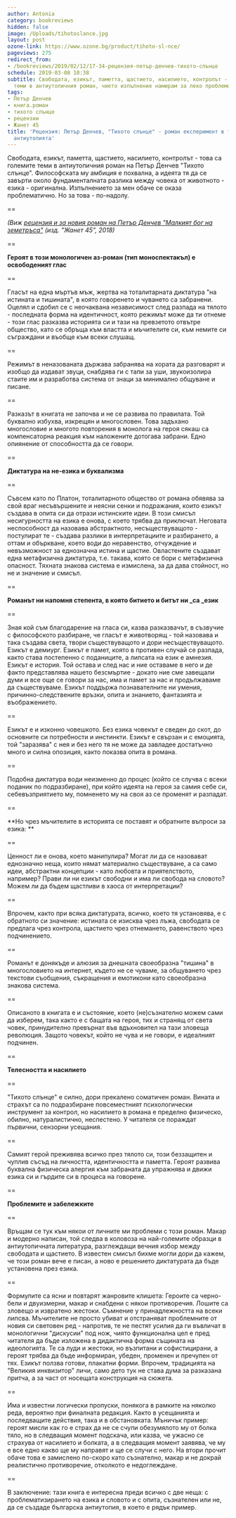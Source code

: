 ```yaml
---
author: Antonia
category: bookreviews
hidden: false
image: /Uploads/tihotoslance.jpg
layout: post
ozone-link: https://www.ozone.bg/product/tihoto-sl-nce/
pageviews: 275
redirect_from:
- /bookreviews/2019/02/12/17-34-рецензия-петър-денчев-тихото-слънце
schedule: 2019-03-08 10:38
subtitle: Свободата, езикът, паметта, щастието, насилието, контролът - това са големите
  теми в антиутопичния роман, чието изпълнение намирам за леко проблематично
tags:
- Петър Денчев
- книга.роман
- тихото слънце
- рецензии
- Жанет 45
title: 'Рецензия: Петър Денчев, "Тихото слънце" - роман експеримент в традицията на
  антиутопията'
---
```


Свободата, езикът, паметта, щастието, насилието, контролът - това са големите теми в антиутопичния роман на Петър Денчев "Тихото слънце". Философската му амбиция е похвална, а идеята тя да се завърти около фундаменталната разлика между човека от животното - езика - оригинална. Изпълнението за мен обаче се оказа проблематично. Но за това - по-надолу. 

\==

_(Виж [рецензия и за новия роман на Петър Денчев "Малкият бог на земетръса"](https://literaturnirazgovori.com/bookreviews/2019/02/19/10-56-%D1%80%D0%B5%D1%86%D0%B5%D0%BD%D0%B7%D0%B8%D1%8F-%D0%BF%D0%B5%D1%82%D1%8A%D1%80-%D0%B4%D0%B5%D0%BD%D1%87%D0%B5%D0%B2-%D0%BC%D0%B0%D0%BB%D0%BA%D0%B8%D1%8F%D1%82-%D0%B1%D0%BE%D0%B3-%D0%BD%D0%B0-%D0%B7%D0%B5%D0%BC%D0%B5%D1%82%D1%80%D1%8A%D1%81%D0%B0-%D1%81%D0%B5%D0%B1%D0%B5%D1%80%D0%B0%D0%B7%D0%B1%D0%B8%D1%80%D0%B0%D0%BD%D0%B5%D1%82%D0%BE-%D0%BA%D0%B0%D1%82%D0%BE-%D0%BF%D0%BE%D0%B7%D0%BD%D0%B0%D0%BD%D0%B8%D0%B5-%D0%B7%D0%B0-%D1%81%D0%BE%D0%B1%D1%81%D1%82%D0%B2%D0%B5%D0%BD%D0%B8%D1%82%D0%B5-%D0%BD%D0%B8-%D0%BA%D0%B0%D1%82%D0%B0%D1%81%D1%82%D1%80%D0%BE%D1%84%D0%B8.html) (изд. "Жанет 45", 2018)_

\==

**Героят в този монологичен аз-роман (тип моноспектакъл) е освободеният глас**

\==

Гласът на една мъртъв мъж, жертва на тоталитарната диктатура "на истината и тишината", в която говоренето и чуването са забранени. Оцелял и сдобил се с неочаквана независимост след разпада на тялото - последната форма на идентичност, която режимът може да ти отнеме - този глас разказва историята си и тази на превзетото отвътре общество, като се обръща към властта и мъчителите си, към немите си съграждани и въобще към всеки слушащ. 

\==

Режимът в неназованата държава забранява на хората да разговарят и изобщо да издават звуци, снабдява ги с тапи за уши, звукоизолира стаите им и разработва система от знаци за минимално общуване и писане. 

\==

Разказът в книгата не започва и не се развива по правилата. Той буквално избухва, изкрещян и многословен. Това задъхано многословие и многото повторения в монолога на героя сякаш са компенсаторна реакция към наложените дотогава забрани. Едно опиянение от способността да се говори. 

\==

**Диктатура на не-езика и буквализма**

\==

Съвсем като по Платон, тоталитарното общество от романа обявява за свой враг несъвършените и неясни сенки и подражания, които езикът създава в опита си да отрази истинските идеи. В този смисъл несигурността на езика е онова, с което трябва да приключат. Неговата неспособност да назовава абстрактното, несъществуващото - постулират те - създава разлики в интерпретациите и разбирането, а оттам и объркване, което води до неравенство, отчуждение и невъзможност за еднозначна истина и щастие. Овластените създават една метафизична диктатура, т.е. такава, която се бори с метафизична опасност. Тяхната знакова система е измислена, за да дава стойност, но не и значение и смисъл. 

\==

**Романът ни напомня степента, в която битието и битът ни _са _език**

\==

Зная кой съм благодарение на гласа си, казва разказвачът, в съзвучие с философското разбиране, че гласът е животворящ - той назовава и така създава света, твори съществуващото и дори несъществуващото. Езикът е демиург. Езикът е памет, която в противен случай се разпада, както става постепенно с поданиците, а липсата на език е амнезия. Езикът е история. Той остава и след нас и ние оставаме в него и де факто представлява нашето безсмъртие - докато ние сме завещали думи и все още се говори за нас, има и памет за нас и продължаваме да съществуваме. Езикът поддържа познавателните ни умения, причинно-следствените връзки, опита и знанието, фантазията и въображението. 

\==

Езикът е и изконно човешкото. Без езика човекът е сведен до скот, до основните си потребности и инстинкти. Езикът е свързан и с емоцията, той "заразява" с нея и без него тя не може да завладее достатъчно много и силна опозиция, както показва опита в романа.

\==

Подобна диктатура води неизменно до процес (който се случва с всеки поданик по подразбиране), при който идеята на героя за самия себе си, себевъзприятието му, помненето му на своя аз се променят и разпадат.

\==

**Но чрез мъчителите в историята се поставят и обратните въпроси за езика: **

\==

Ценност ли е онова, което манипулира? Могат ли да се назовават еднозначно неща, които нямат материално съществуване, а са само идеи, абстрактни концепции - като любовта и приятелството, например? Прави ли ни езикът свободни и има ли свобода на словото? Можем ли да бъдем щастливи в хаоса от интерпретации?

\==

Впрочем, както при всяка диктатурата, всичко, което тя установява, е с обратното си значение: истината се изисква чрез лъжа, свободата се предлага чрез контрола, щастието чрез отнемането, равенството чрез подчинението.

\==

Романът е донякъде и алюзия за днешната своеобразна "тишина" в многословието на интернет, където не се чуваме, за общуването чрез текстови съобщения, съкращения и емотикони като своеобразна знакова система.

\==

Описаното в книгата е и състояние, което (не)съзнателно можем сами да изберем, така както е с бащата на героя, тих и странящ от света човек, принудително превърнат във вдъхновител на тази зловеща революция. Защото човекът, който не чува и не говори, е идеалният подчинен. 

\==

**Телесността и насилието**

\==

"Тихото слънце" е силно, дори прекалено соматичен роман. Вината и страхът са по подразбиране повсеместният психологически инструмент за контрол, но насилието в романа е пределно физическо, обилно, натуралистично, неспестено. У читателя се пораждат първични, сензорни усещания. 

\==

Самият герой преживява всичко през тялото си, този беззащитен и чуплив съсъд на личността, идентичността и паметта. Героят развива буквална физическа алергия към забраната да упражнява и движи езика си и гърдите си в процеса на говорене. 

\==

**Проблемите и забележките**

\==

Връщам се тук към някои от личните ми проблеми с този роман. Макар и модерно написан, той следва в коловоза на най-големите образци в антиутопичната литература, разглеждащи вечния избор между свободата и щастието. В известен смисъл бихме могли дори да кажем, че този роман вече е писан, а ново е решението диктатурата да бъде установена през езика. 

\==

Формулите са ясни и повтарят жанровите клишета: Героите са черно-бели и двуизмерни, макар и снабдени с някои противоречия. Лошите са зловещо и извратено жестоки. Съмнение у принадлежността на всеки липсва. Мъчителите не просто убиват и отстраняват проблемните от новия си световен ред - напротив, те не пестят усилия да ги въвличат в монологични "дискусии" под нож, чиято функционална цел е пред читателя да бъде изложена в дидактична форма същината на идеологията. Те са луди и жестоки, но възпитани и софистицирани, а героят трябва да бъде информиран, убеден, променен и пречупен от тях. Езикът ползва готови, плакатни форми. Впрочем, традицията на "Великия инквизитор" личи, само дето тук не става дума за разказана притча, а за част от носещата конструкция на сюжета.

\==

Има и известни логически пропуски, понякога в рамките на няколко реда, вероятно при финалната редакция. Както в усещанията и последващите действия, така и в обстановката. Мъничък пример: героят мисли как го е страх да не се счупи обезумялото му от болка тяло, но в следващия момент подскача, или казва, че ужасно се страхува от насилието и болката, а в следващия момент заявява, че му е все едно какво ще му направят и ще се случи с него. На втори прочит обаче това е замислено по-скоро като съзнателно, макар и не докрай реалистично противоречие, отколкото е недоглеждане. 

\==

В заключение: тази книга е интересна преди всичко с две неща: с проблематизирането на езика и словото и с опита, съзнателен или не, да се създаде българска антиутопия, в което е рядък пример.